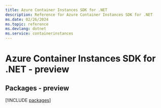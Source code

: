 ```yaml
---
title: Azure Container Instances SDK for .NET
description: Reference for Azure Container Instances SDK for .NET
ms.date: 02/26/2024
ms.topic: reference
ms.devlang: dotnet
ms.service: containerinstances
---
```

# Azure Container Instances SDK for .NET - preview
## Packages - preview
[!INCLUDE [packages](container-instances-index.md)]